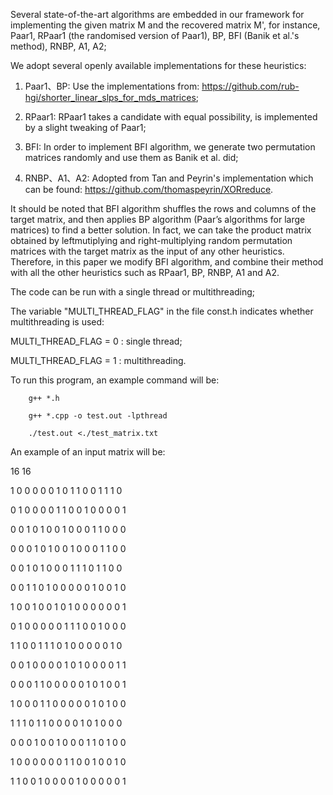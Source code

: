 Several state-of-the-art algorithms are embedded in our framework for implementing the given matrix M and the recovered matrix M', for instance, Paar1, RPaar1 (the randomised version of Paar1), BP, BFI (Banik et al.'s method), RNBP, A1, A2;

We adopt several openly available implementations for these heuristics:

1. Paar1、BP: Use the implementations from: https://github.com/rub-hgi/shorter_linear_slps_for_mds_matrices;

2. RPaar1: RPaar1 takes a candidate with equal possibility, is implemented by a slight tweaking of Paar1;

3. BFI: In order to implement BFI algorithm, we generate two permutation matrices randomly and use them as Banik et al. did;

4. RNBP、A1、A2: Adopted from Tan and Peyrin's implementation which can be found: https://github.com/thomaspeyrin/XORreduce.

It should be noted that BFI algorithm shuffles the rows and columns of the target matrix, and then applies BP algorithm (Paar’s algorithms for large matrices) to
find a better solution. In fact, we can take the product matrix obtained by leftmutiplying and right-multiplying random permutation matrices with the target matrix as the input of any other heuristics. Therefore, in this paper we modify BFI algorithm, and combine their method with all the
other heuristics such as RPaar1, BP, RNBP, A1 and A2.

The code can be run with a single thread or multithreading;

The variable "MULTI_THREAD_FLAG" in the file const.h indicates whether multithreading is used:

  MULTI_THREAD_FLAG = 0 : single thread;
  
  MULTI_THREAD_FLAG = 1 : multithreading.
 

To run this program, an example command will be:

        g++ *.h
        
        g++ *.cpp -o test.out -lpthread
        
        ./test.out <./test_matrix.txt   


An example of an input matrix will be:

16 16

1 0 0 0 0 0 1 0 1 1 0 0 1 1 1 0

0 1 0 0 0 0 1 1 0 0 1 0 0 0 0 1

0 0 1 0 1 0 0 1 0 0 0 1 1 0 0 0

0 0 0 1 0 1 0 0 1 0 0 0 1 1 0 0

0 0 1 0 1 0 0 0 1 1 1 0 1 1 0 0

0 0 1 1 0 1 0 0 0 0 0 1 0 0 1 0

1 0 0 1 0 0 1 0 1 0 0 0 0 0 0 1

0 1 0 0 0 0 0 1 1 1 0 0 1 0 0 0

1 1 0 0 1 1 1 0 1 0 0 0 0 0 1 0

0 0 1 0 0 0 0 1 0 1 0 0 0 0 1 1

0 0 0 1 1 0 0 0 0 0 1 0 1 0 0 1

1 0 0 0 1 1 0 0 0 0 0 1 0 1 0 0

1 1 1 0 1 1 0 0 0 0 1 0 1 0 0 0

0 0 0 1 0 0 1 0 0 0 1 1 0 1 0 0

1 0 0 0 0 0 0 1 1 0 0 1 0 0 1 0

1 1 0 0 1 0 0 0 0 1 0 0 0 0 0 1

